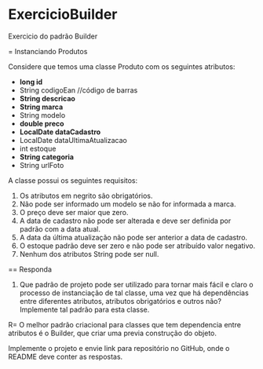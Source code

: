 # ExercicioBuilder
Exercicio do padrão Builder

= Instanciando Produtos

Considere que temos uma classe Produto com os seguintes atributos:

- **long id**
- String codigoEan //código de barras
- **String descricao**
- **String marca**
- String modelo
- **double preco**
- **LocalDate dataCadastro**
- LocalDate dataUltimaAtualizacao
- int estoque
- **String categoria**
- String urlFoto

A classe possui os seguintes requisitos:

1. Os atributos em negrito são obrigatórios.
2. Não pode ser informado um modelo se não for informada a marca.
3. O preço deve ser maior que zero.
4. A data de cadastro não pode ser alterada e deve ser definida por padrão com a data atual.
5. A data da última atualização não pode ser anterior a data de cadastro.
6. O estoque padrão deve ser zero e não pode ser atribuído valor negativo.
7. Nenhum dos atributos String pode ser null.

== Responda

1. Que padrão de projeto pode ser utilizado para tornar mais fácil e claro o processo de instanciação de tal classe, uma vez que há dependências entre diferentes atributos, atributos obrigatórios e outros não? Implemente tal padrão para esta classe. 

R= O melhor padrão criacional para  classes que tem dependencia entre atributos é o Builder, que criar uma previa construção do objeto.

Implemente o projeto e envie link para repositório no GitHub, onde o README deve conter as respostas.



